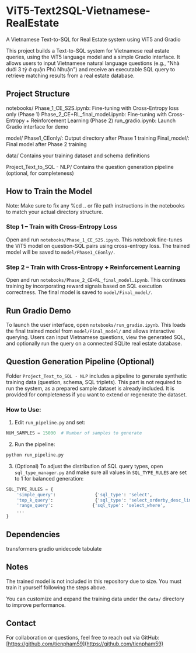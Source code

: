 # ViT5-Text2SQL-Vietnamese-RealEstate

A Vietnamese Text-to-SQL for Real Estate system using ViT5 and Gradio

This project builds a Text-to-SQL system for Vietnamese real estate queries, using the ViT5 language model and a simple Gradio interface. It allows users to input Vietnamese natural language questions (e.g., "Nhà dưới 3 tỷ ở quận Phú Nhuận") and receive an executable SQL query to retrieve matching results from a real estate database.

## Project Structure

notebooks/
Phase\_1\_CE\_S2S.ipynb: Fine-tuning with Cross-Entropy loss only (Phase 1)
Phase\_2\_CE+RL\_final\_model.ipynb: Fine-tuning with Cross-Entropy + Reinforcement Learning (Phase 2)
run\_gradio.ipynb: Launch Gradio interface for demo

model/
Phase1\_CEonly/: Output directory after Phase 1 training
Final\_model/: Final model after Phase 2 training

data/
Contains your training dataset and schema definitions

Project\_Text\_to\_SQL - NLP/
Contains the question generation pipeline (optional, for completeness)

## How to Train the Model

Note: Make sure to fix any %cd .. or file path instructions in the notebooks to match your actual directory structure.

### Step 1 – Train with Cross-Entropy Loss

Open and run `notebooks/Phase_1_CE_S2S.ipynb`. This notebook fine-tunes the ViT5 model on question-SQL pairs using cross-entropy loss. The trained model will be saved to `model/Phase1_CEonly/`.

### Step 2 – Train with Cross-Entropy + Reinforcement Learning

Open and run `notebooks/Phase_2_CE+RL_final_model.ipynb`. This continues training by incorporating reward signals based on SQL execution correctness. The final model is saved to `model/Final_model/`.

## Run Gradio Demo

To launch the user interface, open `notebooks/run_gradio.ipynb`. This loads the final trained model from `model/Final_model/` and allows interactive querying. Users can input Vietnamese questions, view the generated SQL, and optionally run the query on a connected SQLite real estate database.

## Question Generation Pipeline (Optional)

Folder `Project_Text_to_SQL - NLP` includes a pipeline to generate synthetic training data (question, schema, SQL triplets). This part is not required to run the system, as a prepared sample dataset is already included. It is provided for completeness if you want to extend or regenerate the dataset.

### How to Use:

1. Edit `run_pipeline.py` and set:

```python
NUM_SAMPLES = 15000  # Number of samples to generate
```

2. Run the pipeline:

```bash
python run_pipeline.py
```

3. (Optional) To adjust the distribution of SQL query types, open `sql_type_manager.py` and make sure all values in `SQL_TYPE_RULES` are set to 1 for balanced generation:

```python
SQL_TYPE_RULES = {
    'simple_query':               {'sql_type': 'select',                        'ratio': 0.01},
    'top_k_query':                {'sql_type': 'select_orderby_desc_limit_k',   'ratio': 0.03},
    'range_query':               {'sql_type': 'select_where',                  'ratio': 0.06}, 
    ...
}
```

## Dependencies

transformers
gradio
unidecode
tabulate

## Notes

The trained model is not included in this repository due to size. You must train it yourself following the steps above.

You can customize and expand the training data under the `data/` directory to improve performance.

## Contact

For collaboration or questions, feel free to reach out via GitHub: [https://github.com/tienpham59](https://github.com/tienpham59)
